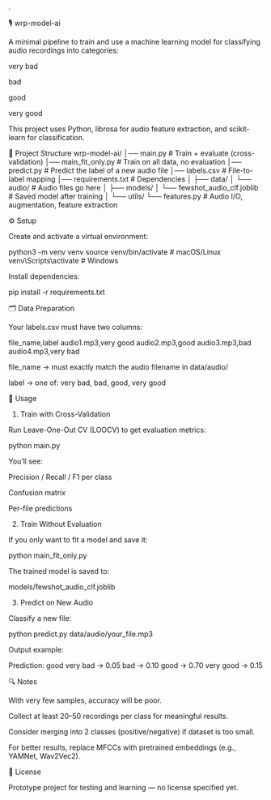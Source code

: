 .

🎙️ wrp-model-ai

A minimal pipeline to train and use a machine learning model for classifying audio recordings into categories:

very bad

bad

good

very good

This project uses Python, librosa for audio feature extraction, and scikit-learn for classification.

📂 Project Structure
wrp-model-ai/
│── main.py               # Train + evaluate (cross-validation)
│── main_fit_only.py      # Train on all data, no evaluation
│── predict.py            # Predict the label of a new audio file
│── labels.csv            # File-to-label mapping
│── requirements.txt      # Dependencies
│
├── data/
│   └── audio/            # Audio files go here
│
├── models/
│   └── fewshot_audio_clf.joblib   # Saved model after training
│
└── utils/
    └── features.py       # Audio I/O, augmentation, feature extraction

⚙️ Setup

Create and activate a virtual environment:

python3 -m venv venv
source venv/bin/activate      # macOS/Linux
venv\Scripts\activate         # Windows


Install dependencies:

pip install -r requirements.txt

🗂 Data Preparation

Your labels.csv must have two columns:

file_name,label
audio1.mp3,very good
audio2.mp3,good
audio3.mp3,bad
audio4.mp3,very bad


file_name → must exactly match the audio filename in data/audio/

label → one of: very bad, bad, good, very good

🚀 Usage
1. Train with Cross-Validation

Run Leave-One-Out CV (LOOCV) to get evaluation metrics:

python main.py


You’ll see:

Precision / Recall / F1 per class

Confusion matrix

Per-file predictions

2. Train Without Evaluation

If you only want to fit a model and save it:

python main_fit_only.py


The trained model is saved to:

models/fewshot_audio_clf.joblib

3. Predict on New Audio

Classify a new file:

python predict.py data/audio/your_file.mp3


Output example:

Prediction: good
very bad   -> 0.05
bad        -> 0.10
good       -> 0.70
very good  -> 0.15

🔍 Notes

With very few samples, accuracy will be poor.

Collect at least 20–50 recordings per class for meaningful results.

Consider merging into 2 classes (positive/negative) if dataset is too small.

For better results, replace MFCCs with pretrained embeddings (e.g., YAMNet, Wav2Vec2).

📝 License

Prototype project for testing and learning — no license specified yet.